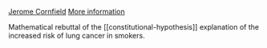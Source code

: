 [Jerome Cornfield](https://en.wikipedia.org/wiki/Jerome_Cornfield)
[More information](http://www.statlit.org/Cornfield.htm)

Mathematical rebuttal of the [[constitutional-hypothesis]] explanation of the increased risk of lung cancer in smokers.